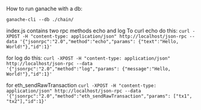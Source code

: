 How to run ganache with a db: 
```
ganache-cli --db ./chain/
```

index.js contains two rpc methods
echo and log
To curl echo do this: 
`curl -XPOST -H "content-type: application/json" http://localhost/json-rpc --data '{"jsonrpc":"2.0","method":"echo","params": {"text":"Hello, World!"},"id":1}'`

for log do this:
`curl -XPOST -H "content-type: application/json" http://localhost/json-rpc --data '{"jsonrpc":"2.0","method":"log","params": {"message":"Hello, World!"},"id":1}'`

for eth_sendRawTransaction
`curl -XPOST -H "content-type: application/json" http://localhost/json-rpc --data '{"jsonrpc":"2.0","method":"eth_sendRawTransaction","params": ["tx1", "tx2"],"id":1}'`